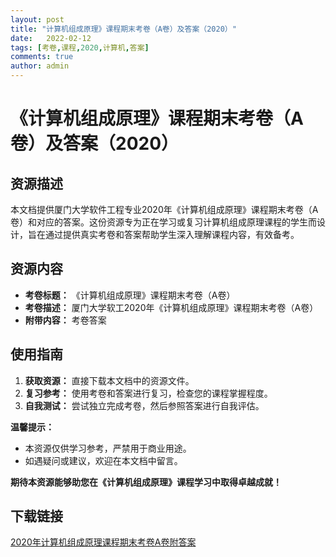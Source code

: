 ```yaml
---
layout: post
title: "计算机组成原理》课程期末考卷（A卷）及答案（2020）"
date:   2022-02-12
tags: [考卷,课程,2020,计算机,答案]
comments: true
author: admin
---
```

# 《计算机组成原理》课程期末考卷（A卷）及答案（2020）

## 资源描述

本文档提供厦门大学软件工程专业2020年《计算机组成原理》课程期末考卷（A卷）和对应的答案。这份资源专为正在学习或复习计算机组成原理课程的学生而设计，旨在通过提供真实考卷和答案帮助学生深入理解课程内容，有效备考。

## 资源内容

- **考卷标题：** 《计算机组成原理》课程期末考卷（A卷）
- **考卷描述：** 厦门大学软工2020年《计算机组成原理》课程期末考卷（A卷）
- **附带内容：** 考卷答案

## 使用指南

1. **获取资源：** 直接下载本文档中的资源文件。
2. **复习参考：** 使用考卷和答案进行复习，检查您的课程掌握程度。
3. **自我测试：** 尝试独立完成考卷，然后参照答案进行自我评估。

**温馨提示：**

- 本资源仅供学习参考，严禁用于商业用途。
- 如遇疑问或建议，欢迎在本文档中留言。

**期待本资源能够助您在《计算机组成原理》课程学习中取得卓越成就！**

## 下载链接

[2020年计算机组成原理课程期末考卷A卷附答案](https://pan.quark.cn/s/3db506023df9)
